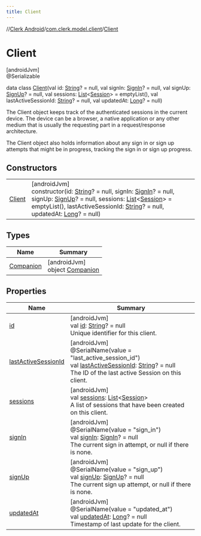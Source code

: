 ```yaml
---
title: Client
---
```

//[Clerk Android](../../../index.html)/[com.clerk.model.client](../index.html)/[Client](index.html)



# Client



[androidJvm]\
@Serializable



data class [Client](index.html)(val id: [String](https://kotlinlang.org/api/latest/jvm/stdlib/kotlin-stdlib/kotlin/-string/index.html)? = null, val signIn: [SignIn](../../com.clerk.signin/-sign-in/index.html)? = null, val signUp: [SignUp](../../com.clerk.signup/-sign-up/index.html)? = null, val sessions: [List](https://kotlinlang.org/api/latest/jvm/stdlib/kotlin-stdlib/kotlin.collections/-list/index.html)&lt;[Session](../../com.clerk.model.session/-session/index.html)&gt; = emptyList(), val lastActiveSessionId: [String](https://kotlinlang.org/api/latest/jvm/stdlib/kotlin-stdlib/kotlin/-string/index.html)? = null, val updatedAt: [Long](https://kotlinlang.org/api/latest/jvm/stdlib/kotlin-stdlib/kotlin/-long/index.html)? = null)

The Client object keeps track of the authenticated sessions in the current device. The device can be a browser, a native application or any other medium that is usually the requesting part in a request/response architecture.



The Client object also holds information about any sign in or sign up attempts that might be in progress, tracking the sign in or sign up progress.



## Constructors


| | |
|---|---|
| [Client](-client.html) | [androidJvm]<br>constructor(id: [String](https://kotlinlang.org/api/latest/jvm/stdlib/kotlin-stdlib/kotlin/-string/index.html)? = null, signIn: [SignIn](../../com.clerk.signin/-sign-in/index.html)? = null, signUp: [SignUp](../../com.clerk.signup/-sign-up/index.html)? = null, sessions: [List](https://kotlinlang.org/api/latest/jvm/stdlib/kotlin-stdlib/kotlin.collections/-list/index.html)&lt;[Session](../../com.clerk.model.session/-session/index.html)&gt; = emptyList(), lastActiveSessionId: [String](https://kotlinlang.org/api/latest/jvm/stdlib/kotlin-stdlib/kotlin/-string/index.html)? = null, updatedAt: [Long](https://kotlinlang.org/api/latest/jvm/stdlib/kotlin-stdlib/kotlin/-long/index.html)? = null) |


## Types


| Name | Summary |
|---|---|
| [Companion](-companion/index.html) | [androidJvm]<br>object [Companion](-companion/index.html) |


## Properties


| Name | Summary |
|---|---|
| [id](id.html) | [androidJvm]<br>val [id](id.html): [String](https://kotlinlang.org/api/latest/jvm/stdlib/kotlin-stdlib/kotlin/-string/index.html)? = null<br>Unique identifier for this client. |
| [lastActiveSessionId](last-active-session-id.html) | [androidJvm]<br>@SerialName(value = &quot;last_active_session_id&quot;)<br>val [lastActiveSessionId](last-active-session-id.html): [String](https://kotlinlang.org/api/latest/jvm/stdlib/kotlin-stdlib/kotlin/-string/index.html)? = null<br>The ID of the last active Session on this client. |
| [sessions](sessions.html) | [androidJvm]<br>val [sessions](sessions.html): [List](https://kotlinlang.org/api/latest/jvm/stdlib/kotlin-stdlib/kotlin.collections/-list/index.html)&lt;[Session](../../com.clerk.model.session/-session/index.html)&gt;<br>A list of sessions that have been created on this client. |
| [signIn](sign-in.html) | [androidJvm]<br>@SerialName(value = &quot;sign_in&quot;)<br>val [signIn](sign-in.html): [SignIn](../../com.clerk.signin/-sign-in/index.html)? = null<br>The current sign in attempt, or null if there is none. |
| [signUp](sign-up.html) | [androidJvm]<br>@SerialName(value = &quot;sign_up&quot;)<br>val [signUp](sign-up.html): [SignUp](../../com.clerk.signup/-sign-up/index.html)? = null<br>The current sign up attempt, or null if there is none. |
| [updatedAt](updated-at.html) | [androidJvm]<br>@SerialName(value = &quot;updated_at&quot;)<br>val [updatedAt](updated-at.html): [Long](https://kotlinlang.org/api/latest/jvm/stdlib/kotlin-stdlib/kotlin/-long/index.html)? = null<br>Timestamp of last update for the client. |

